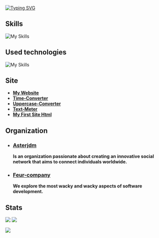 [![Typing SVG](https://readme-typing-svg.demolab.com?font=ubuntu&weight=900&size=60&pause=1000&color=F7F7F7&width=900&height=90&lines=My+name+is+Vital;I+have+300IQ;I'm+a+genius;Visit+my+website;Why+you+still+read%3F)](https://rmbi.ch/vital/)

## Skills

![My Skills](https://skillicons.dev/icons?i=html,css,js)

## Used technologies

![My Skills](https://skillicons.dev/icons?i=linux,vscode,git)

## Site

- [**My Website**](https://rmbi.ch/vital/)
- [**Time-Converter**](https://rmbi.ch/vital/time-converter/)
- [**Uppercase-Converter**](https://rmbi.ch/vital/uppercase-converter/)
- [**Text-Meter**](https://rmbi.ch/vital/text-meter/)
- [**My First Site Html**](https://rmbi.ch/vital/mfsh/)

## Organization

- ### [Asterjdm](https://github.com/asterjdm)
  **Is an organization passionate about creating an innovative social network that aims to connect individuals worldwide.**

- ### [Feur-company](https://github.com/Feur-company)
  **We explore the most wacky and wacky aspects of software development.**

## Stats
![](http://github-profile-summary-cards.vercel.app/api/cards/repos-per-language?username=Vital-Vuillaume&theme=dracula)
![](http://github-profile-summary-cards.vercel.app/api/cards/most-commit-language?username=Vital-Vuillaume&theme=dracula)

 ![](https://visitcount.itsvg.in/api?id=Vital-Vuillaume&icon=6&color=0)
